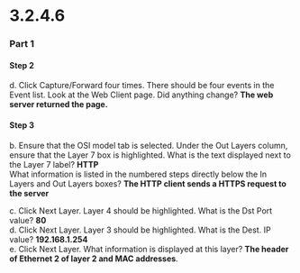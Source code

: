 3.2.4.6
====
### Part 1
#### Step 2
d. Click Capture/Forward four times. There should be four events in the Event list. Look at the Web Client page. Did anything change? **The web server returned the page.**

#### Step 3
b. Ensure that the OSI model tab is selected. Under the Out Layers column, ensure that the Layer 7 box is highlighted. What is the text displayed next to the Layer 7 label? **HTTP**  
What information is listed in the numbered steps directly below the In Layers and Out Layers boxes? **The HTTP client sends a HTTPS request to the server** 

c. Click Next Layer. Layer 4 should be highlighted. What is the Dst Port value? **80**  
d. Click Next Layer. Layer 3 should be highlighted. What is the Dest. IP value? **192.168.1.254**  
e. Click Next Layer. What information is displayed at this layer? **The header of Ethernet 2 of layer 2 and MAC addresses**.
